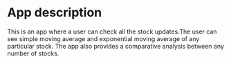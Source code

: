 # App description

This is an app where a user can check all the stock updates.The user can see simple moving average and exponential moving average of any particular stock. The app also provides a comparative analysis between any number of stocks.
